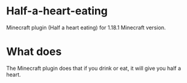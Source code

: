 # Half-a-heart-eating
Minecraft plugin (Half a heart eating) for 1.18.1 Minecraft version.

# What does
The Minecraft plugin does that if you drink or eat, it will give you half a heart.
